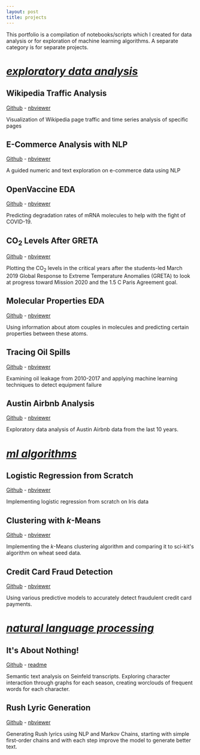 ```yaml
---
layout: post
title: projects
---
```


This portfolio is a compilation of notebooks/scripts which I created for data analysis or for exploration of machine learning algorithms. A separate category is for separate projects.

# *<ins>exploratory data analysis</ins>*

## Wikipedia Traffic Analysis

[Github](https://github.com/lukaszamora/Wikipedia-Traffic-Analysis) - [nbviewer](https://nbviewer.jupyter.org/github/lukaszamora/Wikipedia-Traffic-Analysis/blob/master/wikipedia-traffic-analysis.ipynb)

Visualization of Wikipedia page traffic and time series analysis of specific pages

## E-Commerce Analysis with NLP

[Github](https://github.com/lukaszamora/E-Commerce-Data-Analysis) - [nbviewer](https://nbviewer.jupyter.org/github/lukaszamora/E-Commerce-Data-Analysis/blob/master/ecommerce-nlp.ipynb)

A guided numeric and text exploration on e-commerce data using NLP

## OpenVaccine EDA

[Github](https://github.com/lukaszamora/OpenVaccineEDA) - [nbviewer](https://nbviewer.jupyter.org/github/lukaszamora/OpenVaccineEDA/blob/main/covid19-analysis-eda.ipynb)

Predicting degradation rates of mRNA molecules to help with the fight of COVID-19.

## CO<sub>2</sub> Levels After GRETA

[Github](https://github.com/lukaszamora/CO2-Levels-After-GRETA) - [nbviewer](https://nbviewer.jupyter.org/github/lukaszamora/CO2-Levels-After-GRETA/blob/main/Co2-analysis.ipynb)

Plotting the CO<sub>2</sub> levels in the critical years after the students-led March 2019 Global Response to Extreme Temperature Anomalies (GRETA) to look at progress toward Mission 2020 and the 1.5 C Paris Agreement goal.

## Molecular Properties EDA

[Github](https://github.com/lukaszamora/Molecular-Properties-EDA) - [nbviewer](https://nbviewer.jupyter.org/github/lukaszamora/Molecular-Properties-EDA/blob/a0f4b3c36c8873706352f9007c4e54853d5ca04f/molecular-properties-eda.ipynb)

Using information about atom couples in molecules and predicting certain properties between these atoms.

## Tracing Oil Spills

[Github](https://github.com/lukaszamora/Oil-Gas-Leakage-Analysis-and-Equipment-Failure-Detection) - [nbviewer](https://github.com/lukaszamora/Oil-Gas-Leakage-Analysis-and-Equipment-Failure-Detection/blob/master/accident-visualizations.ipynb)

Examining oil leakage from 2010-2017 and applying machine learning techniques to detect equipment failure

## Austin Airbnb Analysis

[Github](https://github.com/lukaszamora/Austin-Airbnb-Data-Analysis) - [nbviewer](https://nbviewer.jupyter.org/github/lukaszamora/Austin-Airbnb-Data-Analysis/tree/master/)

Exploratory data analysis of Austin Airbnb data from the last 10 years.

# *<ins>ml algorithms</ins>*

## Logistic Regression from Scratch

[Github](https://github.com/lukaszamora/Logistic-Regression-From-Scratch) - [nbviewer](https://nbviewer.jupyter.org/github/lukaszamora/Logistic-Regression-From-Scratch/blob/master/logistic-regression.ipynb)

Implementing logistic regression from scratch on Iris data

## Clustering with *k*-Means

[Github](https://github.com/lukaszamora/K-means-Clustering) - [nbviewer](https://nbviewer.jupyter.org/github/lukaszamora/K-means-Clustering/blob/master/k-means-notebook.ipynb)

Implementing the *k*-Means clustering algorithm and comparing it to sci-kit's algorithm on wheat seed data.

## Credit Card Fraud Detection

[Github](https://github.com/lukaszamora/Credit-Card-Fraud-Detection) - [nbviewer](https://nbviewer.jupyter.org/github/lukaszamora/Credit-Card-Fraud-Detection/blob/main/credit-card-fraud-detection.ipynb)

Using various predictive models to accurately detect fraudulent credit card payments.

# *<ins>natural language processing</ins>*

## It's About Nothing!

[Github](https://github.com/lukaszamora/Its-About-Nothing) - [readme](https://github.com/lukaszamora/Its-About-Nothing/blob/master/README.md)

Semantic text analysis on Seinfeld transcripts. Exploring character interaction through graphs for each season, creating worclouds of frequent words for each character.

## Rush Lyric Generation

[Github](https://github.com/lukaszamora/Rush-Lyric-Generation) - [nbviewer](https://nbviewer.jupyter.org/github/lukaszamora/Rush-Lyric-Generation/blob/master/rush-nlp-markov.ipynb)

Generating Rush lyrics using NLP and Markov Chains, starting with simple first-order chains and with each step improve the model to generate better text.
